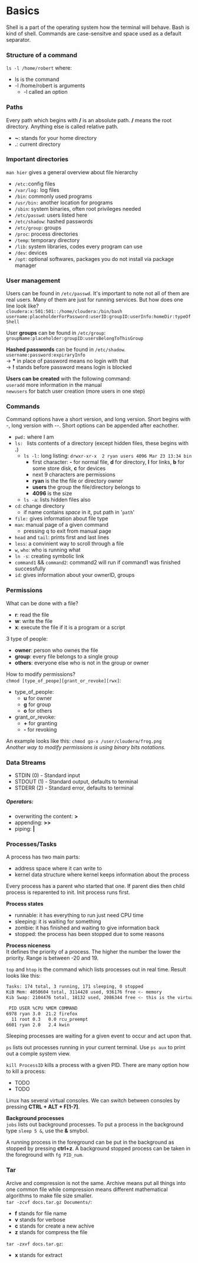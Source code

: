 # Basics
Shell is a part of the operating system how the terminal will behave. Bash is kind of shell. Commands are case-sensitve and space used as a default separator.

### Structure of a command
`ls -l /home/robert` where:
- ls is the command
- -l /home/robert is arguments
  - -l called an option

### Paths
Every path which begins with **/** is an absolute path. **/** means the root directory. Anything else is called relative path.
- **~**: stands for your home directory
- **.**: current directory

### Important directories
`man hier` gives a general overview about file hierarchy
- `/etc:`config files
- `/var/log:`   log files
- `/bin`: commonly used programs
- `/usr/bin:` another location for programs
- `/sbin`: system binaries, often root privileges needed
- `/etc/passwd`: users listed here
- `/etc/shadow`: hashed passwords
- `/etc/group`: groups
- `/proc`: process directories
- `/temp`: temporary directory
- `/lib`: system libraries, codes every program can use
- `/dev`: devices
- `/opt`: optional softwares, packages you do not install via package manager

### User management
Users can be found in `/etc/passwd`. It's important to note not all of them are real users. Many of them are just for running services. But how does one line look like? <br/>
`cloudera:x:501:501::/home/cloudera:/bin/bash` <br/>
`username:placeholderForPassword:userID:groupID:userInfo:homeDir:typeOfShell`

User **groups** can be found in `/etc/group`:<br/>
`groupName:placeholder:groupID:usersBelongToThisGroup`

**Hashed passwords** can be found in `/etc/shadow`.
`username:password:expiraryInfo` <br/>
-> **\*** in place of password means no login with that<br/>
-> **!** stands before password means login is blocked

**Users can be created** with the following command:<br/>
`useradd` more information in the manual<br/>
`newusers` for batch user creation (more users in one step)



### Commands
Command options have a short version, and long version. Short begins with -, long version with --. Short options can be appended after eachother.
- `pwd:` where I am
- `ls: ` lists contents of a directory (except hidden files, these begins with **.**)
    - `ls -l:` long listing: `drwxr-xr-x  2 ryan users 4096 Mar 23 13:34 bin`
      - first character: **-** for normal file, **d** for directory, **l** for links, **b** for some store disk, **c** for devices
      - next 9 characters are permissions
      - **ryan** is the the file or directory owner
      - **users** the group the file/directory belongs to
      - **4096** is the size
    - `ls -a`: lists hidden files also
- `cd`: change directory
  - if name contains *space* in it, put path in '`path`'
- `file:` gives information about file type
- `man`: manual page of a given command
  - pressing q to exit from manual page
- `head` and `tail`: prints first and last lines
- `less`: a convinient way to scroll through a file
- `w`, `who`: who is running what
- `ln -s`: creating symbolic link
- `command1` && `command2`: command2 will run if command1 was finished successfully
- `id`: gives information about your ownerID, groups

### Permissions
What can be done with a file?
- **r**: read the file
- **w**: write the file
- **x**: execute the file if it is a program or a script

3 type of people:
- **owner**: person who ownes the file
- **group**: every file belongs to a single group
- **others**: everyone else who is not in the group or owner

How to modify permissions?<br/>
`chmod [type_of_peope][grant_or_revoke][rwx]`:
- type_of_people:
  - **u** for owner
  - **g** for group
  - **o** for others
- grant_or_revoke:
  - **+** for granting
  - **-** for revoking

An example looks like this:
`chmod go-x /user/cloudera/frog.png`<br/>
*Another way to modify permissions is using binary bits notations.*

### Data Streams
- STDIN (0) - Standard input
- STDOUT (1) - Standard output, defaults to terminal
- STDERR (2) - Standard error, defaults to terminal

##### Operators:
- overwriting the content: **>**
- appending: **>>**
- piping: **|**

### Processes/Tasks
A process has two main parts:
- address space where it can write to
- kernel data structure where kernel keeps information about the process

Every process has a parent who started that one. If parent dies then child process is reparented to init. Init process runs first.

**Process states**
- runnable: it has everything to run just need CPU time
- sleeping: it is waiting for something
- zombie: it has finished and waiting to give information back
- stopped: the process has been stopped due to some reasons

**Process niceness**<br/>
It defines the priority of a process. The higher the number the lower the priority. Range is between -20 and 19.


`top` and `htop` is the command which lists processes out in real time. Result looks like this:
```Bash
Tasks: 174 total, 3 running, 171 sleeping, 0 stopped
KiB Mem: 4050604 total, 3114428 used, 936176 free <- memory
Kib Swap: 2104476 total, 18132 used, 2086344 free <- this is the virtual memory

 PID USER %CPU %MEM COMMAND
6978 ryan 3.0  21.2 firefox
  11 root 0.3   0.0 rcu_preempt
6601 ryan 2.0   2.4 kwin
```
Sleeping processes are waiting for a given event to occur and act upon that.

`ps` lists out processes running in your current terminal. Use `ps aux` to print out a comple system view.

`kill ProcessID` kills a process with a given PID. There are many option how to kill a process:
- TODO
- TODO

Linux has several virtual consoles. We can switch between consoles by pressing **CTRL + ALT + F[1-7]**.<br/>

**Background processes** <br/>
`jobs` lists out background processes. To put a process in the background type `sleep 5 &`, use the **&** smybol.

A running process in the foreground can be put in the background as stopped by pressing **ctrl+z**. A background stopped process can be taken in the foreground with `fg PID_num`.


### Tar
Arcive and compression is not the same. Archive means put all things into one common file while compression means different mathematical algorithms to make file size smaller. <br/>
`tar -zcvf docs.tar.gz Documents/`:<br/>
- **f** stands for file name
- **v** stands for verbose
- **c** stands for create a new achive
- **z** stands for compress the file

`tar -zxvf docs.tar.gz`:
- **x** stands for extract
